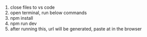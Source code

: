 1. close files to vs code
2. open terminal, run below commands
3. npm install
4. npm run dev
5. after running this, url will be generated, paste at in the browser
